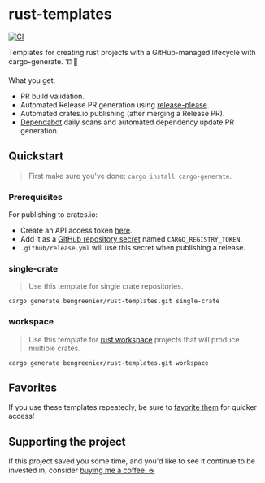 # rust-templates

[![CI](https://github.com/bengreenier/rust-templates/actions/workflows/ci.yml/badge.svg)](https://github.com/bengreenier/rust-templates/actions/workflows/ci.yml)

Templates for creating rust projects with a GitHub-managed lifecycle with cargo-generate. 🏗️📃

What you get:

- PR build validation.
- Automated Release PR generation using [release-please](https://github.com/googleapis/release-please).
- Automated crates.io publishing (after merging a Release PR).
- [Dependabot](https://docs.github.com/en/code-security/supply-chain-security/keeping-your-dependencies-updated-automatically/about-dependabot-version-updates) daily scans and automated dependency update PR generation.

## Quickstart

> First make sure you've done: `cargo install cargo-generate`.

### Prerequisites

For publishing to crates.io:

- Create an API access token [here](https://crates.io/me).
- Add it as a [GitHub repository secret](https://docs.github.com/en/actions/security-guides/encrypted-secrets#creating-encrypted-secrets-for-a-repository) named `CARGO_REGISTRY_TOKEN`.
- `.github/release.yml` will use this secret when publishing a release.

### single-crate

> Use this template for single crate repositories.

```
cargo generate bengreenier/rust-templates.git single-crate
```

### workspace

> Use this template for [rust workspace](https://doc.rust-lang.org/cargo/reference/workspaces.html) projects that will produce multiple crates.

```
cargo generate bengreenier/rust-templates.git workspace
```

## Favorites

If you use these templates repeatedly, be sure to [favorite them](https://crates.io/crates/cargo-generate#favorites) for quicker access!

## Supporting the project

If this project saved you some time, and you'd like to see it continue to be invested in, consider [buying me a coffee. ☕](https://www.buymeacoffee.com/bengreenier)
